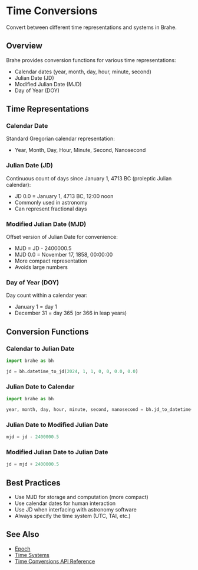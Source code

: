 # Time Conversions

Convert between different time representations and systems in Brahe.

## Overview

Brahe provides conversion functions for various time representations:

- Calendar dates (year, month, day, hour, minute, second)
- Julian Date (JD)
- Modified Julian Date (MJD)
- Day of Year (DOY)

## Time Representations

### Calendar Date

Standard Gregorian calendar representation:
- Year, Month, Day, Hour, Minute, Second, Nanosecond

### Julian Date (JD)

Continuous count of days since January 1, 4713 BC (proleptic Julian calendar):
- JD 0.0 = January 1, 4713 BC, 12:00 noon
- Commonly used in astronomy
- Can represent fractional days

### Modified Julian Date (MJD)

Offset version of Julian Date for convenience:
- MJD = JD - 2400000.5
- MJD 0.0 = November 17, 1858, 00:00:00
- More compact representation
- Avoids large numbers

### Day of Year (DOY)

Day count within a calendar year:
- January 1 = day 1
- December 31 = day 365 (or 366 in leap years)

## Conversion Functions

### Calendar to Julian Date

```python
import brahe as bh

jd = bh.datetime_to_jd(2024, 1, 1, 0, 0, 0.0, 0.0)
```

### Julian Date to Calendar

```python
import brahe as bh

year, month, day, hour, minute, second, nanosecond = bh.jd_to_datetime(2460310.5)
```

### Julian Date to Modified Julian Date

```python
mjd = jd - 2400000.5
```

### Modified Julian Date to Julian Date

```python
jd = mjd + 2400000.5
```

## Best Practices

- Use MJD for storage and computation (more compact)
- Use calendar dates for human interaction
- Use JD when interfacing with astronomy software
- Always specify the time system (UTC, TAI, etc.)

## See Also

- [Epoch](epoch.md)
- [Time Systems](time_systems.md)
- [Time Conversions API Reference](../../library_api/time/conversions.md)
